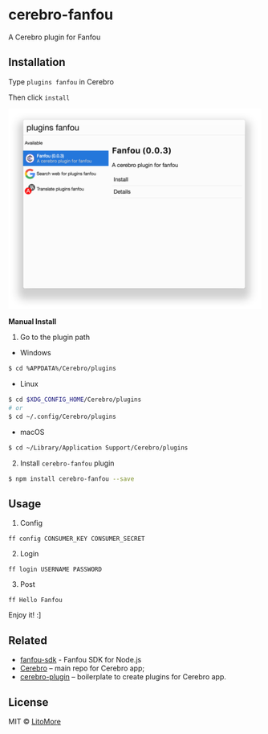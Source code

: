 # cerebro-fanfou

A Cerebro plugin for Fanfou

## Installation

Type `plugins fanfou` in Cerebro

Then click `install`

![](images/cerebro-fanfou-install.png)

**Manual Install**

1. Go to the plugin path

  - Windows

```bash
$ cd %APPDATA%/Cerebro/plugins
```

  - Linux

```bash
$ cd $XDG_CONFIG_HOME/Cerebro/plugins
# or
$ cd ~/.config/Cerebro/plugins
```

  - macOS

```bash
$ cd ~/Library/Application Support/Cerebro/plugins
```

2. Install `cerebro-fanfou` plugin

```bash
$ npm install cerebro-fanfou --save
```

## Usage

1. Config

```
ff config CONSUMER_KEY CONSUMER_SECRET
```

2. Login

```
ff login USERNAME PASSWORD
```

3. Post

```
ff Hello Fanfou
```

Enjoy it! :]

## Related

* [fanfou-sdk](https://github.com/LitoMore/fanfou-sdk-node) - Fanfou SDK for Node.js
* [Cerebro](https://github.com/KELiON/cerebro) – main repo for Cerebro app;
* [cerebro-plugin](https://github.com/KELiON/cerebro-plugin) – boilerplate to create plugins for Cerebro app.

## License

MIT © [LitoMore](https://github.com/LitoMore)
